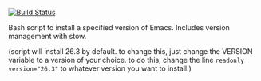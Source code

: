 [![Build Status](https://travis-ci.org/favadi/build-emacs.svg?branch=master)](https://travis-ci.org/favadi/build-emacs)

Bash script to install a specified version of Emacs.
Includes version management with stow.

(script will install 26.3 by default. to change this, just change the VERSION variable to a version of your choice. to do this, change the line `readonly version="26.3"` to whatever version you want to install.)
